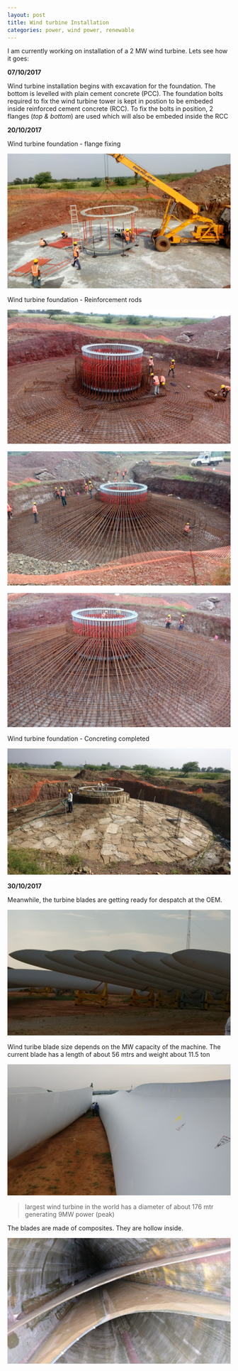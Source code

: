 ```yaml
---
layout: post
title: Wind turbine Installation 
categories: power, wind power, renewable
---
```


I am currently working on installation of a 2 MW wind turbine. Lets see how it goes:

**07/10/2017**

Wind turbine installation begins with excavation for the foundation. The bottom is levelled with plain cement concrete (PCC). The foundation bolts required to fix the wind turbine tower is kept in postion to be embeded inside reinforced cement concrete (RCC). To fix the bolts in position, 2 flanges (*top & bottom*) are used which will also be embeded inside the RCC 

**20/10/2017**

Wind turbine foundation - flange fixing

![WTG Flange Fixing](/assets/WTG_Fdn_flange.jpg)

Wind turbine foundation - Reinforcement rods

![WTG Reinforcement 1](/assets/WTG_Fdn_Reinforcement_1.jpg)

![WTG Reinforcement 2](/assets/WTG_Fdn_Reinforcement_2.jpg)

![WTG Reinforcement 3](/assets/WTG_Fdn_Reinforcement_3.jpg)

Wind turbine foundation - Concreting completed

![WTG Foundation](/assets/WTG_Fdn_concrete.jpg)

**30/10/2017**

Meanwhile, the turbine blades are getting ready for despatch at the OEM.

![Blade_stock](/assets/Blade_stock.jpg)

Wind turibe blade size depends on the MW capacity of the machine. The current blade has a length of about 56 mtrs and weight about 11.5 ton 

![Blade_size](/assets/Blade_size.jpg)

>largest wind turbine in the world has a diameter of about 176 mtr generating 9MW power (peak)

The blades are made of composites. They are hollow inside.

![Blade_inside](/assets/Blade_inside.jpg)



